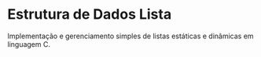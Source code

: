 # Estrutura de Dados Lista 

Implementação e gerenciamento simples de listas estáticas e dinâmicas em linguagem C.
